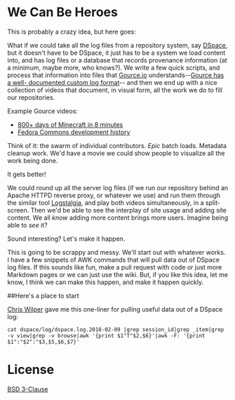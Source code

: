 # We Can Be Heroes

This is probably a crazy idea, but here goes:

What if we could take all the log files from a repository system, say [DSpace](https://dspace.org/),
but it doesn't have to be DSpace, it just has to be a system we load content
into, and has log files or a database that records provenance information (at
a minimum, maybe more, who knows?). We write a few quick scripts, and process
that information into files that [Gource.io](http://gource.io/) understands--[Gource has a well-
documented custom log format](https://github.com/acaudwell/Gource/wiki/Custom-Log-Format)--
and then we end up with a nice collection of videos that document, in visual form,
all the work we do to fill our repositories.

Example Gource videos:

 * [800+ days of Minecraft in 8 minutes](https://www.youtube.com/watch?v=zRjTyRly5WA)
 * [Fedora Commons development history](https://wiki.duraspace.org/download/attachments/11504727/2010-11-17-fcrepo-gource.mp4)

Think of it: the swarm of individual contributors. *Epic* batch loads. Metadata
cleanup work. We'd have a movie we could show people to visualize all the work
being done.

It gets better!

We could round up all the server log files (if we run our repository behind an
Apache HTTPD reverse proxy, or whatever we use) and run them through the similar
tool [Logstalgia](http://logstalgia.io/), and play both videos simultaneously, in a split-screen.
Then we'd be able to see the interplay of site usage and adding site content. We
all *know* adding more content brings more users. Imagine being able to *see* it?

Sound interesting? Let's make it happen.

This is going to be scrappy and messy. We'll start out with whatever works.
I have a few snippets of AWK commands that will pull data out of DSpace log files.
If this sounds like fun, make a pull request with code or just more Markdown pages
or we can just use the wiki. But, if you like this idea, let me know, I think
we can make this happen, and make it happen quickly.

##Here's a place to start

[Chris Wilper](https://github.com/cwilper) gave me this one-liner for pulling useful data out of a DSpace log:

```
cat dspace/log/dspace.log.2018-02-09 |grep session_id|grep _item|grep -v view|grep -v browse|awk '{print $1"T"$2,$6}'|awk -F: '{print $1":"$2":"$3,$5,$6,$7}'
```


# License
[BSD 3-Clause](https://opensource.org/licenses/BSD-3-Clause)
